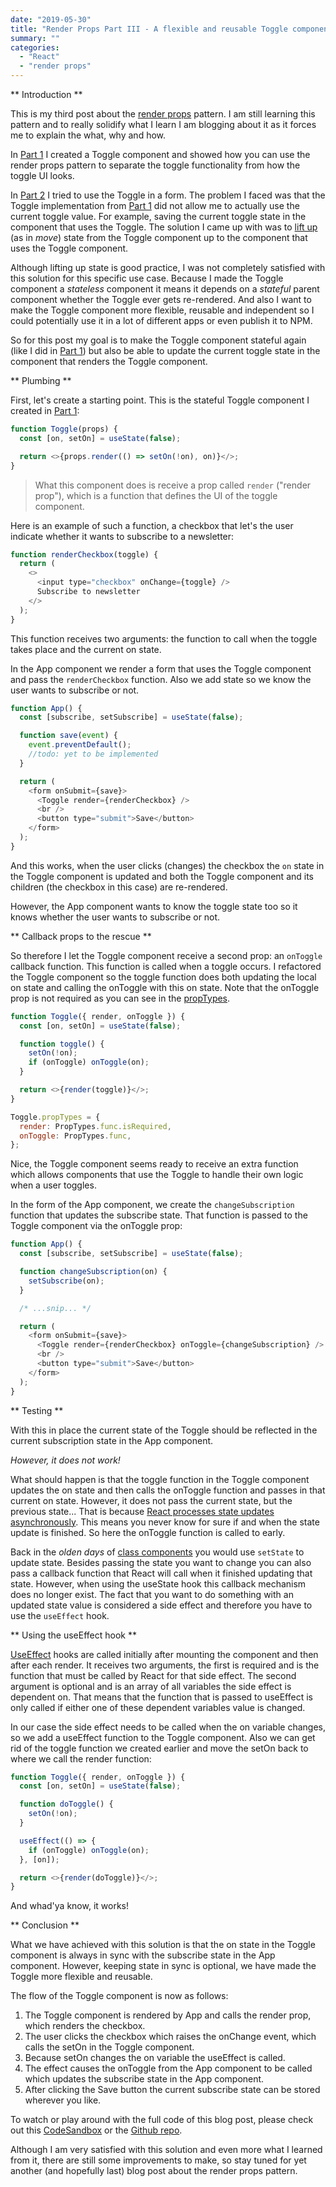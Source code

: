 ```yaml
---
date: "2019-05-30"
title: "Render Props Part III - A flexible and reusable Toggle component"
summary: ""
categories:
  - "React"
  - "render props"
---
```


** Introduction **

This is my third post about the [render props] pattern. I am still learning this pattern and to
really solidify what I learn I am blogging about it as it forces me to explain the what,
why and how.

In [Part 1] I created a Toggle component and showed how you can use the render props pattern
to separate the toggle functionality from how the toggle UI looks.

In [Part 2] I tried to use the Toggle in a form. The problem I faced was that the Toggle
implementation from [Part 1] did not allow me to actually use the current toggle value.
For example, saving the current toggle state in the component that uses the Toggle.
The solution I came up with was to [lift up] (as in _move_) state from the Toggle component
up to the component that uses the Toggle component.

Although lifting up state is good practice, I was not completely satisfied with this
solution for this specific use case. Because I made the Toggle component a _stateless_
component it means it depends on a _stateful_ parent component whether the Toggle ever
gets re-rendered. And also I want to make the Toggle component more flexible, reusable
and independent so I could potentially use it in a lot of different apps or even publish
it to NPM.

So for this post my goal is to make the Toggle component stateful again (like I did in
[Part 1]) but also be able to update the current toggle state in the component that renders
the Toggle component.

** Plumbing **

First, let's create a starting point. This is the stateful Toggle component I created in [Part 1]:

```js
function Toggle(props) {
  const [on, setOn] = useState(false);

  return <>{props.render(() => setOn(!on), on)}</>;
}
```

> What this component does is receive a prop called `render` ("render prop"), which
> is a function that defines the UI of the toggle component.

Here is an example of such a function, a checkbox that let's the user indicate whether it wants
to subscribe to a newsletter:

```js
function renderCheckbox(toggle) {
  return (
    <>
      <input type="checkbox" onChange={toggle} />
      Subscribe to newsletter
    </>
  );
}
```

This function receives two arguments: the function to call when the toggle takes place and
the current on state.

In the App component we render a form that uses the Toggle component and pass the `renderCheckbox`
function. Also we add state so we know the user wants to subscribe or not.

```js
function App() {
  const [subscribe, setSubscribe] = useState(false);

  function save(event) {
    event.preventDefault();
    //todo: yet to be implemented
  }

  return (
    <form onSubmit={save}>
      <Toggle render={renderCheckbox} />
      <br />
      <button type="submit">Save</button>
    </form>
  );
}
```

And this works, when the user clicks (changes) the checkbox the `on` state in the Toggle
component is updated and both the Toggle component and its children (the checkbox in this case) are
re-rendered.

However, the App component wants to know the toggle state too so it knows whether the user wants to
subscribe or not.

** Callback props to the rescue **

So therefore I let the Toggle component receive a second prop: an `onToggle` callback function.
This function is called when a toggle occurs. I refactored the Toggle component so the toggle function
does both updating the local on state and calling the onToggle with this on state. Note that the onToggle
prop is not required as you can see in the [propTypes].

```js
function Toggle({ render, onToggle }) {
  const [on, setOn] = useState(false);

  function toggle() {
    setOn(!on);
    if (onToggle) onToggle(on);
  }

  return <>{render(toggle)}</>;
}

Toggle.propTypes = {
  render: PropTypes.func.isRequired,
  onToggle: PropTypes.func,
};
```

Nice, the Toggle component seems ready to receive an extra function which allows components that use the
Toggle to handle their own logic when a user toggles.

In the form of the App component, we create the `changeSubscription` function that updates the
subscribe state. That function is passed to the Toggle component via the onToggle prop:

```js
function App() {
  const [subscribe, setSubscribe] = useState(false);

  function changeSubscription(on) {
    setSubscribe(on);
  }

  /* ...snip... */

  return (
    <form onSubmit={save}>
      <Toggle render={renderCheckbox} onToggle={changeSubscription} />
      <br />
      <button type="submit">Save</button>
    </form>
  );
}
```

** Testing **

With this in place the current state of the Toggle should be reflected in the current subscription
state in the App component.

_However, it does not work!_

What should happen is that the toggle function in the Toggle component updates the on state and then calls the
onToggle function and passes in that current on state. However, it does not pass the current state, but the previous
state... That is because [React processes state updates asynchronously]. This means you never know for sure if
and when the state update is finished. So here the onToggle function is called to early.

Back in the _olden days_ of [class components] you would use `setState` to update state. Besides
passing the state you want to change you can also pass a callback function that React will call when it
finished updating that state. However, when using the useState hook this callback mechanism does no longer
exist. The fact that you want to do something with an updated state value is considered a side effect and
therefore you have to use the `useEffect` hook.

** Using the useEffect hook **

[UseEffect] hooks are called initially after mounting the component and then after each render. It receives
two arguments, the first is required and is the function that must be called by React for that side effect.
The second argument is optional and is an array of all variables the side effect is dependent on. That means
that the function that is passed to useEffect is only called if either one of these dependent variables value
is changed.

In our case the side effect needs to be called when the on variable changes, so we add a useEffect
function to the Toggle component. Also we can get rid of the toggle function we created earlier and move the
setOn back to where we call the render function:

```js
function Toggle({ render, onToggle }) {
  const [on, setOn] = useState(false);

  function doToggle() {
    setOn(!on);
  }

  useEffect(() => {
    if (onToggle) onToggle(on);
  }, [on]);

  return <>{render(doToggle)}</>;
}
```

And whad'ya know, it works!

** Conclusion **

What we have achieved with this solution is that the on state in the Toggle component is always in sync
with the subscribe state in the App component. However, keeping state in sync is optional, we have made
the Toggle more flexible and reusable.

The flow of the Toggle component is now as follows:

1. The Toggle component is rendered by App and calls the render prop, which renders the checkbox.
1. The user clicks the checkbox which raises the onChange event, which calls the setOn in the Toggle component.
1. Because setOn changes the on variable the useEffect is called.
1. The effect causes the onToggle from the App component to be called which updates the subscribe state in the
   App component.
1. After clicking the Save button the current subscribe state can be stored wherever you like.

To watch or play around with the full code of this blog post, please check out this [CodeSandbox] or the [Github repo].

Although I am very satisfied with this solution and even more what I learned from it, there are still some
improvements to make, so stay tuned for yet another (and hopefully last) blog post about the render props pattern.

[render props]: https://bouwe.io/categories/render-props
[part 1]: https://bouwe.io/day-4-render-props
[part 2]: https://bouwe.io/render-props-part-ii-using-the-toggle-component
[class components]: https://reactjs.org/docs/state-and-lifecycle.html
[lift up]: https://reactjs.org/docs/lifting-state-up.html
[proptypes]: https://reactjs.org/docs/typechecking-with-proptypes.html
[react processes state updates asynchronously]: https://reactjs.org/docs/state-and-lifecycle.html#state-updates-may-be-asynchronous
[useeffect]: https://reactjs.org/docs/hooks-effect.html
[codesandbox]: https://codesandbox.io/s/ksjne
[github repo]: https://github.com/bouwe77/react-render-props-3
